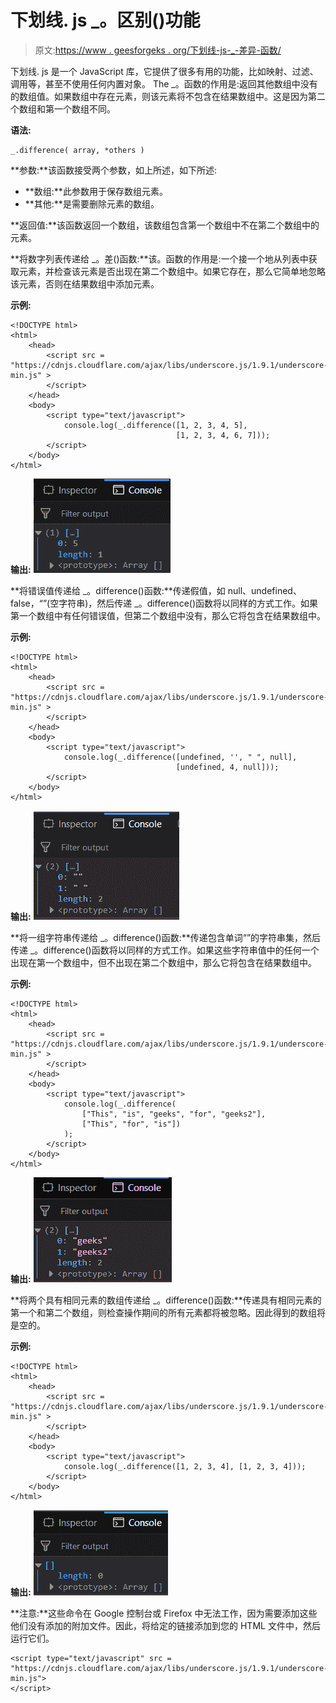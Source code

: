 # 下划线. js _。区别()功能

> 原文:[https://www . geesforgeks . org/下划线-js-_-差异-函数/](https://www.geeksforgeeks.org/underscore-js-_-difference-function/)

下划线. js 是一个 JavaScript 库，它提供了很多有用的功能，比如映射、过滤、调用等，甚至不使用任何内置对象。
The _。函数的作用是:返回其他数组中没有的数组值。如果数组中存在元素，则该元素将不包含在结果数组中。这是因为第二个数组和第一个数组不同。

**语法:**

```
_.difference( array, *others )
```

**参数:**该函数接受两个参数，如上所述，如下所述:

*   **数组:**此参数用于保存数组元素。
*   **其他:**是需要删除元素的数组。

**返回值:**该函数返回一个数组，该数组包含第一个数组中不在第二个数组中的元素。

**将数字列表传递给 _。差()函数:**该。函数的作用是:一个接一个地从列表中获取元素，并检查该元素是否出现在第二个数组中。如果它存在，那么它简单地忽略该元素，否则在结果数组中添加元素。

**示例:**

```
<!DOCTYPE html>
<html>
    <head>
        <script src = 
"https://cdnjs.cloudflare.com/ajax/libs/underscore.js/1.9.1/underscore-min.js" >
        </script>
    </head>
    <body>
        <script type="text/javascript">
            console.log(_.difference([1, 2, 3, 4, 5], 
                                     [1, 2, 3, 4, 6, 7]));
        </script>
    </body>
</html>                    
```

**输出:**
![](img/493f55c46462a2ade079550db7255f05.png)

**将错误值传递给 _。difference()函数:**传递假值，如 null、undefined、false，“”(空字符串)，然后传递 _。difference()函数将以同样的方式工作。如果第一个数组中有任何错误值，但第二个数组中没有，那么它将包含在结果数组中。

**示例:**

```
<!DOCTYPE html>
<html>
    <head>
        <script src = 
"https://cdnjs.cloudflare.com/ajax/libs/underscore.js/1.9.1/underscore-min.js" >
        </script>
    </head>
    <body>
        <script type="text/javascript">
            console.log(_.difference([undefined, '', " ", null], 
                                     [undefined, 4, null]));
        </script>
    </body>
</html>                    
```

**输出:**
![](img/2808246647de516da7dc38f408bbcdf8.png)

**将一组字符串传递给 _。difference()函数:**传递包含单词“”的字符串集，然后传递 _。difference()函数将以同样的方式工作。如果这些字符串值中的任何一个出现在第一个数组中，但不出现在第二个数组中，那么它将包含在结果数组中。

**示例:**

```
<!DOCTYPE html>
<html>
    <head>
        <script src = 
"https://cdnjs.cloudflare.com/ajax/libs/underscore.js/1.9.1/underscore-min.js" >
        </script>
    </head>
    <body>
        <script type="text/javascript">
            console.log(_.difference(
                ["This", "is", "geeks", "for", "geeks2"], 
                ["This", "for", "is"])
            );
        </script>
    </body>
</html>                    
```

**输出:**
![](img/909da374e7f4a186f7676a339f635fcd.png)

**将两个具有相同元素的数组传递给 _。difference()函数:**传递具有相同元素的第一个和第二个数组，则检查操作期间的所有元素都将被忽略。因此得到的数组将是空的。

**示例:**

```
<!DOCTYPE html>
<html>
    <head>
        <script src = 
"https://cdnjs.cloudflare.com/ajax/libs/underscore.js/1.9.1/underscore-min.js" >
        </script>
    </head>
    <body>
        <script type="text/javascript">
            console.log(_.difference([1, 2, 3, 4], [1, 2, 3, 4]));
        </script>
    </body>
</html>                    
```

**输出:**
![](img/b426a45731e50688b5a75cbc2c4cde54.png)

**注意:**这些命令在 Google 控制台或 Firefox 中无法工作，因为需要添加这些他们没有添加的附加文件。因此，将给定的链接添加到您的 HTML 文件中，然后运行它们。

```
<script type="text/javascript" src = 
"https://cdnjs.cloudflare.com/ajax/libs/underscore.js/1.9.1/underscore-min.js"> 
</script> 
```
